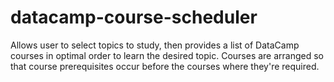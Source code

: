 # datacamp-course-scheduler
Allows user to select topics to study, then provides a list of DataCamp courses in optimal order to learn the desired topic.  Courses are arranged so that course prerequisites occur before the courses where they're required.
